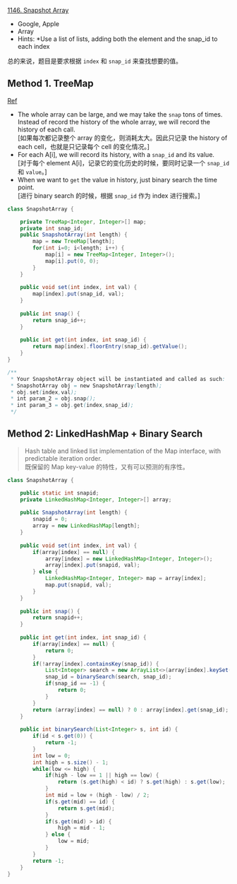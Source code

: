 [1146. Snapshot Array](https://leetcode.com/problems/snapshot-array/)

* Google, Apple
* Array
* Hints:
    *Use a list of lists, adding both the element and the snap_id to each index
    
总的来说，题目是要求根据 `index` 和 `snap_id` 来查找想要的值。

## Method 1. TreeMap
[Ref](https://leetcode.com/problems/snapshot-array/discuss/350562/JavaPython-Binary-Search)
* The whole array can be large, and we may take the `snap` tons of times. Instead of record the history of the whole array,
we will record the history of each call. <br>
[如果每次都记录整个 array 的变化，则消耗太大。因此只记录 the history of each cell，也就是只记录每个 cell 的变化情况。]
* For each A[i], we will record its history, with a `snap_id` and its value. <br>
[对于每个 element A[i]，记录它的变化历史的时候，要同时记录一个 `snap_id` 和 `value`。]
* When we want to `get` the value in history, just binary search the time point. <br>
[进行 binary search 的时候，根据 `snap_id` 作为 index 进行搜索。]
```java 
class SnapshotArray {

    private TreeMap<Integer, Integer>[] map;
    private int snap_id;
    public SnapshotArray(int length) {
        map = new TreeMap[length];
        for(int i=0; i<length; i++) {
            map[i] = new TreeMap<Integer, Integer>();
            map[i].put(0, 0);
        }
    }
    
    public void set(int index, int val) {
        map[index].put(snap_id, val);
    }
    
    public int snap() {
        return snap_id++;
    }
    
    public int get(int index, int snap_id) {
        return map[index].floorEntry(snap_id).getValue();
    }
}

/**
 * Your SnapshotArray object will be instantiated and called as such:
 * SnapshotArray obj = new SnapshotArray(length);
 * obj.set(index,val);
 * int param_2 = obj.snap();
 * int param_3 = obj.get(index,snap_id);
 */
```

## Method 2: LinkedHashMap + Binary Search
> Hash table and linked list implementation of the Map interface, with predictable iteration order.         
> 既保留的 Map key-value 的特性，又有可以预测的有序性。
```java 
class SnapshotArray {

    public static int snapid;
    private LinkedHashMap<Integer, Integer>[] array;
    
    public SnapshotArray(int length) {
        snapid = 0;
        array = new LinkedHashMap[length];
    }
    
    public void set(int index, int val) {
        if(array[index] == null) {
            array[index] = new LinkedHashMap<Integer, Integer>();
            array[index].put(snapid, val);
        } else {
            LinkedHashMap<Integer, Integer> map = array[index];
            map.put(snapid, val);
        }
    }
    
    public int snap() {
        return snapid++;
    }
    
    public int get(int index, int snap_id) {
        if(array[index] == null) {
            return 0;
        }
        if(!array[index].containsKey(snap_id)) {
            List<Integer> search = new ArrayList<>(array[index].keySet());
            snap_id = binarySearch(search, snap_id);
            if(snap_id == -1) {
                return 0;
            }
        }
        return (array[index] == null) ? 0 : array[index].get(snap_id);
    }
    
    public int binarySearch(List<Integer> s, int id) {
        if(id < s.get(0)) {
            return -1;
        }
        int low = 0;
        int high = s.size() - 1;
        while(low <= high) {
            if(high - low == 1 || high == low) {
                return (s.get(high) < id) ? s.get(high) : s.get(low);
            }
            int mid = low + (high - low) / 2;
            if(s.get(mid) == id) {
                return s.get(mid);
            }
            if(s.get(mid) > id) {
                high = mid - 1;
            } else {
                low = mid;
            }
        }
        return -1;
    }
}
```
